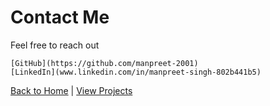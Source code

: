 # Contact Me

Feel free to reach out


    [GitHub](https://github.com/manpreet-2001)
    [LinkedIn](www.linkedin.com/in/manpreet-singh-802b441b5)

[Back to Home](index.markdown) | [View Projects](./projects.markdown)
